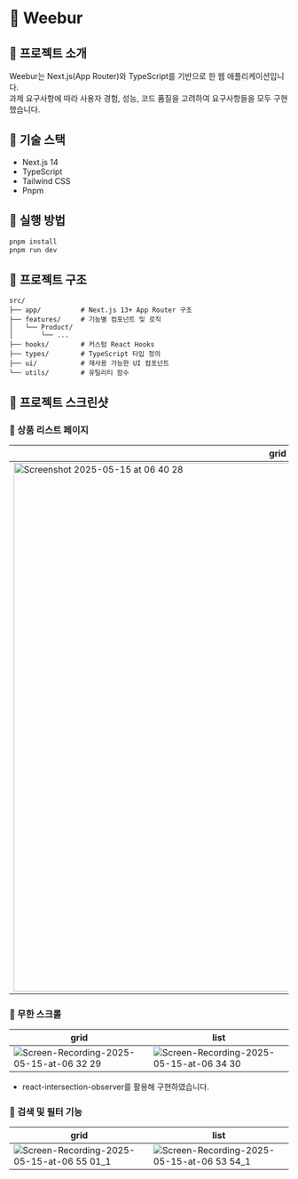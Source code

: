 # 🔘 Weebur

## 🔘 프로젝트 소개

Weebur는 Next.js(App Router)와 TypeScript를 기반으로 한 웹 애플리케이션입니다.   
과제 요구사항에 따라 사용자 경험, 성능, 코드 품질을 고려하여 요구사항들을 모두 구현했습니다.

## 🔘 기술 스택

- Next.js 14
- TypeScript
- Tailwind CSS
- Pnpm

## 🔘 실행 방법

```bash
pnpm install
pnpm run dev
```

## 🔘 프로젝트 구조

```
src/
├── app/          # Next.js 13+ App Router 구조
├── features/     # 기능별 컴포넌트 및 로직
│   └── Product/
│       └── ...
├── hooks/        # 커스텀 React Hooks
├── types/        # TypeScript 타입 정의
├── ui/           # 재사용 가능한 UI 컴포넌트
└── utils/        # 유틸리티 함수

```

## 🔘 프로젝트 스크린샷

### 🔘 상품 리스트 페이지
|grid|list|
|----|----|
|<img width="952" alt="Screenshot 2025-05-15 at 06 40 28" src="https://github.com/user-attachments/assets/e66ff07b-1543-4198-a669-774f3f4ef06b" />|<img width="952" alt="Screenshot 2025-05-15 at 06 39 37" src="https://github.com/user-attachments/assets/7687ff68-5ea7-484a-9d2b-9223995e6448" />|

### 🔘 무한 스크롤
|grid|list|
|----|----|
|![Screen-Recording-2025-05-15-at-06 32 29](https://github.com/user-attachments/assets/8cbe7c1a-eae0-426e-bd22-f74485c41681)|![Screen-Recording-2025-05-15-at-06 34 30](https://github.com/user-attachments/assets/3ed8fcae-c291-4428-ad63-acd4b7724f85)|
- react-intersection-observer를 활용해 구현하였습니다.
  
### 🔘 검색 및 필터 기능
|grid|list|
|----|----|
|![Screen-Recording-2025-05-15-at-06 55 01_1](https://github.com/user-attachments/assets/72321bb6-c5b1-4d67-b1c9-8d2f9c81e550)|![Screen-Recording-2025-05-15-at-06 53 54_1](https://github.com/user-attachments/assets/b1963d36-9af7-49c0-8475-9c5040e5b3d2)|
